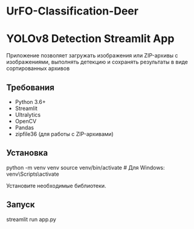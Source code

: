 # UrFO-Classification-Deer

# YOLOv8 Detection Streamlit App

Приложение позволяет загружать изображения или ZIP-архивы с изображениями, выполнять детекцию и сохранять результаты в виде сортированных архивов

## Требования

- Python 3.6+
- Streamlit
- Ultralytics
- OpenCV
- Pandas
- zipfile36 (для работы с ZIP-архивами)

## Установка

python -m venv venv
source venv/bin/activate  # Для Windows: venv\Scripts\activate

Установите необходимые библиотеки.

## Запуск
streamlit run app.py



